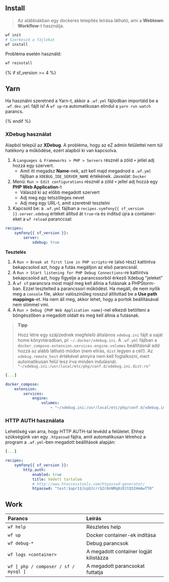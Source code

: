 ## Install

> Az alábbiakban egy dockeres telepítés leírása látható, ami a **Webtown Workflow**-t használja.

```bash
wf init
# Szerkeszd a fájlokat
wf install
```

Probléma esetén használd:

```bash
wf reinstall
```

{% if sf_version >= 4 %}
## Yarn

Ha használni szeretnéd a Yarn-t, akkor a `.wf.yml` fájlodban importáld be a `.wf.dev.yml` fájlt is! A `wf up`-ra automatikusan elindul a `yarn run watch` parancs.

{% endif %}
### XDebug használat

Alapból települ az **XDebug**. A probléma, hogy az eZ admin felülettel nem túl hatékony a működése, ezért alapból ki van kapcsolva.

1. A `Languages & Frameworks > PHP > Servers` résznél a zöld `+` jellel adj hozzá egy szervert.
    - Amit itt megadsz **Name**-nek, azt kell majd megadnod a `.wf.yml` fájlban a `XDEBUG_IDE_SERVER_NAME` értékének. Javaslat: `Docker`
2. Menü: `Run > Edit configurations` résznél a zöld `+` jellel adj hozzá egy **PHP Web Application**-t
    - Válaszd ki az előbb megadott szervert
    - Adj meg egy tetszőleges nevet
    - Adj meg egy URL-t, amit szeretnél tesztelni
3. Kapcsold be: a `.wf.yml` fájlban a `recipes.symfony{{ sf_version }}.server.xdebug` értékét állítsd át `true`-ra és indítsd újra a container-eket a `wf reload` paranccsal:

```yaml
recipes:
    symfony{{ sf_version }}:
        server:
            xdebug: true
```

**Tesztelés**

1. A `Run > Break at first line in PHP scripts`-re (alsó rész) kattintva bekapcsolod azt, hogy a futás megálljon az első parancsnál.
2. A `Run > Start listening for PHP Debug Connections`-re kattintva bekapcsolod azt, hogy figyelje a parancssorból érkező Xdebug "jeleket"
3. A `wf sf` parancsra most majd meg kell állnia a futásnak a PHPStorm-ban. Ezzel tesztelted a parancssori működést. Ha megáll, de nem nyílik meg a `console` file, akkor valószínűleg rosszul állítottad be a **Use path mappings**-et. Ha nem áll meg, akkor lehet, hogy a portok beállításával nem stimmel vmi.
4. A `Run > Debug {PHP Web Application name}`-nel elkezdi betölteni a böngészőben a megadott oldalt és meg kell állnia a futásnak.

> **Tipp**
>
> Hozz létre egy szájízednek megfelelő általános `xdebug.ini` fájlt a saját home könyvtáradban, pl: `~/.docker/xdebug.ini`. A `.wf.yml` fájlban a `docker_compose.extension.services.engine.volumes` beállításnál add hozzá az alább látható módon (nem elírás, `dist` legyen a cél!). Az `xdebug.remote_host` értékével annyira nem kell foglalkozni, mert automatikusan felül lesz írva minden indulásnál.
> `"~/xdebug.ini:/usr/local/etc/php/conf.d/xdebug.ini.dist:ro"`

```yaml
[...]

docker_compose:
    extension:
        services:
            engine:
                volumes:
                    - "~/xdebug.ini:/usr/local/etc/php/conf.d/xdebug.ini.dist:ro"
```

### HTTP AUTH használata

Lehetőség van arra, hogy HTTP AUTH-tal levédd a felületet. Ehhez szükségünk van egy `.htpasswd` fájlra, amit automatikusan létrehoz a program a `.wf.yml`-ben megadott beállítások alapján:

```yaml
[...]

recipes:
    symfony{{ sf_version }}:
        http_auth:
            enabled: true
            title: Védett tartalom
            # http://www.htaccesstools.com/htpasswd-generator/
            htpasswd: "test:$apr1$JspDJcrr$2c8nNMq8zECtQSIHmAwTT0"
```

## Work

| Parancs | Leírás |
|:------- |:------ |
| `wf help` | Részletes help |
| `wf up` | Docker container-ek indítása |
| `wf debug-*` | Debug parancsok |
| `wf logs <container>` | A megadott container logját kilistázza |
| `wf [ php / composer / sf / mysql ]` | A megadott parancsokat futtatja |
